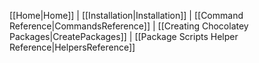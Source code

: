 [[Home|Home]] | [[Installation|Installation]] | [[Command Reference|CommandsReference]] | [[Creating Chocolatey Packages|CreatePackages]] | [[Package Scripts Helper Reference|HelpersReference]]
